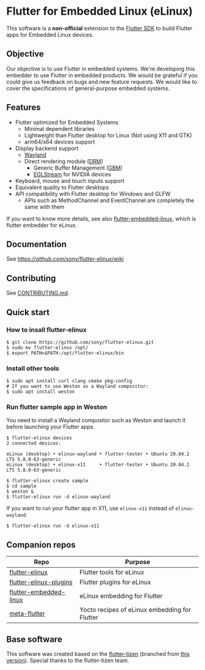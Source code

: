 # Flutter for Embedded Linux (eLinux)
This software is a **non-official** extension to the [Flutter SDK](https://github.com/flutter/flutter) to build Flutter apps for Embedded Linux devices.

## Objective
Our objective is to use Flutter in embedded systems. We're developing this embedder to use Flutter in embedded products. We would be grateful if you could give us feedback on bugs and new feature requests. We would like to cover the specifications of general-purpose embedded systems.

## Features
- Flutter optimized for Embedded Systems
  - Minimal dependent libraries
  - Lightweight than Flutter desktop for Linux (Not using X11 and GTK)
  - arm64/x64 devices support
- Display backend support
  - [Wayland](https://wayland.freedesktop.org/)
  - Direct rendering module ([DRM](https://en.wikipedia.org/wiki/Direct_Rendering_Manager))
    - Generic Buffer Management ([GBM](https://en.wikipedia.org/wiki/Mesa_(computer_graphics)))
    - [EGLStream](https://docs.nvidia.com/drive/drive_os_5.1.6.1L/nvvib_docs/index.html#page/DRIVE_OS_Linux_SDK_Development_Guide/Graphics/graphics_eglstream_user_guide.html) for NVIDIA devices
- Keyboard, mouse and touch inputs support
- Equivalent quality to Flutter desktops
- API compatibility with Flutter desktop for Windows and GLFW
  - APIs such as MethodChannel and EventChannel are completely the same with them

If you want to know more details, see also [flutter-embedded-linux](https://github.com/sony/flutter-embedded-linux), which is flutter embedder for eLinux.

## Documentation
See https://github.com/sony/flutter-elinux/wiki

## Contributing
See [CONTRIBUTING.md](CONTRIBUTING.md).

## Quick start
### How to insall flutter-elinux
```Shell
$ git clone https://github.com/sony/flutter-elinux.git
$ sudo mv flutter-elinux /opt/
$ export PATH=$PATH:/opt/flutter-elinux/bin
```

### Install other tools
```Shell
$ sudo apt install curl clang cmake pkg-config
# If you want to use Weston as a Wayland compositor:
$ sudo apt install weston
```

### Run flutter sample app in Weston
You need to install a Wayland compositor such as Weston and launch it before launching your Flutter apps.

```Shell
$ flutter-elinux devices
2 connected devices:

eLinux (desktop) • elinux-wayland • flutter-tester • Ubuntu 20.04.2 LTS 5.8.0-63-generic
eLinux (desktop) • elinux-x11     • flutter-tester • Ubuntu 20.04.2 LTS 5.8.0-63-generic
```

```Shell
$ flutter-elinux create sample
$ cd sample
$ weston &
$ flutter-elinux run -d elinux-wayland
```

If you want to run your flutter app in X11, use `elinux-x11` instead of `elinux-wayland`:
```Shell
$ flutter-elinux run -d elinux-x11
```

## Companion repos
| Repo | Purpose |
| ------------- | ------------- |
| [flutter-elinux](https://github.com/sony/flutter-elinux) | Flutter tools for eLinux |
| [flutter-elinux-plugins](https://github.com/sony/flutter-elinux-plugins) | Flutter plugins for eLinux |
| [flutter-embedded-linux](https://github.com/sony/flutter-embedded-linux) | eLinux embedding for Flutter |
| [meta-flutter](https://github.com/sony/meta-flutter) | Yocto recipes of eLinux embedding for Flutter |

## Base software
This software was created based on the [flutter-tizen](https://github.com/flutter-tizen/flutter-tizen) (branched from [this version](https://github.com/flutter-tizen/flutter-tizen/commit/ed128233c0bce33c77dd0df69afa59f0888d2d00)). Special thanks to the flutter-tizen team.
